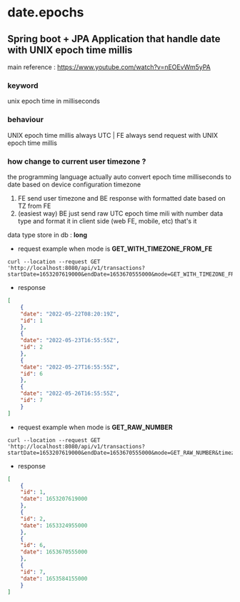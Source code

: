 # date.epochs

## Spring boot + JPA Application that handle date with UNIX epoch time millis
main reference : https://www.youtube.com/watch?v=nEOEvWm5yPA

### keyword
unix epoch time in milliseconds

### behaviour
UNIX epoch time millis always UTC | FE always send request with UNIX epoch time millis


### how change to current user timezone ?
the programming language actually auto convert epoch time milliseconds to date based on device configuration timezone <br/>
1. FE send user timezone and BE response with formatted date based on TZ from FE
2. (easiest way) BE just send raw UTC epoch time mili with number data type and format it in client side (web FE, mobile, etc)
   that's it

data type store in db : **long**

- request example when mode is **GET_WITH_TIMEZONE_FROM_FE**
```shell
curl --location --request GET 'http://localhost:8080/api/v1/transactions?startDate=1653207619000&endDate=1653670555000&mode=GET_WITH_TIMEZONE_FROM_FE&timezone=Asia/Jakarta'
```

- response
```json
[
    {
    "date": "2022-05-22T08:20:19Z",
    "id": 1
    },
    {
    "date": "2022-05-23T16:55:55Z",
    "id": 2
    },
    {
    "date": "2022-05-27T16:55:55Z",
    "id": 6
    },
    {
    "date": "2022-05-26T16:55:55Z",
    "id": 7
    }
]
```

- request example when mode is **GET_RAW_NUMBER**
```shell
curl --location --request GET 'http://localhost:8080/api/v1/transactions?startDate=1653207619000&endDate=1653670555000&mode=GET_RAW_NUMBER&timezone=Asia/Jakarta'
```

- response
```json
[
    {
    "id": 1,
    "date": 1653207619000
    },
    {
    "id": 2,
    "date": 1653324955000
    },
    {
    "id": 6,
    "date": 1653670555000
    },
    {
    "id": 7,
    "date": 1653584155000
    }
]
```